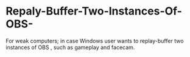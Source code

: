 # Repaly-Buffer-Two-Instances-Of-OBS-
For weak computers; in case Windows user wants to replay-buffer two instances of OBS , such as gameplay and facecam. 

